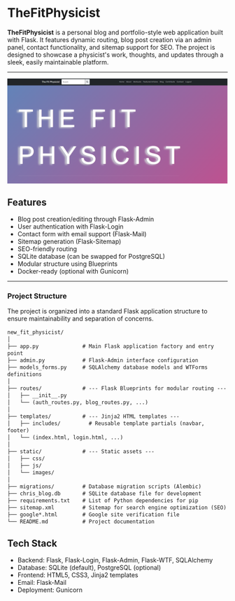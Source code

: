 # TheFitPhysicist

**TheFitPhysicist** is a personal blog and portfolio-style web application built with Flask. It features dynamic routing, blog post creation via an admin panel, contact functionality, and sitemap support for SEO. The project is designed to showcase a physicist's work, thoughts, and updates through a sleek, easily maintainable platform.

---
<a href="https://github.com/c-lombardi23/thefitphysicist.onrender.com">
  <img align="center" width="900" src="screenshot.png" alt="Screenshot">
</a>

## Features

-  Blog post creation/editing through Flask-Admin
-  User authentication with Flask-Login
-  Contact form with email support (Flask-Mail)
-  Sitemap generation (Flask-Sitemap)
-  SEO-friendly routing
-  SQLite database (can be swapped for PostgreSQL)
-  Modular structure using Blueprints
-  Docker-ready (optional with Gunicorn)

---

###  Project Structure

The project is organized into a standard Flask application structure to ensure maintainability and separation of concerns.

```
new_fit_physicist/
│
├── app.py              # Main Flask application factory and entry point
├── admin.py            # Flask-Admin interface configuration
├── models_forms.py     # SQLAlchemy database models and WTForms definitions
│
├── routes/             # --- Flask Blueprints for modular routing ---
│   ├── __init__.py
│   └── (auth_routes.py, blog_routes.py, ...)
│
├── templates/          # --- Jinja2 HTML templates ---
│   ├── includes/         # Reusable template partials (navbar, footer)
│   └── (index.html, login.html, ...)
│
├── static/             # --- Static assets ---
│   ├── css/
│   ├── js/
│   └── images/
│
├── migrations/         # Database migration scripts (Alembic)
├── chris_blog.db       # SQLite database file for development
├── requirements.txt    # List of Python dependencies for pip
├── sitemap.xml         # Sitemap for search engine optimization (SEO)
├── google*.html        # Google site verification file
└── README.md           # Project documentation
```

## Tech Stack
- Backend: Flask, Flask-Login, Flask-Admin, Flask-WTF, SQLAlchemy
- Database: SQLite (default), PostgreSQL (optional)
- Frontend: HTML5, CSS3, Jinja2 templates
- Email: Flask-Mail
- Deployment: Gunicorn


